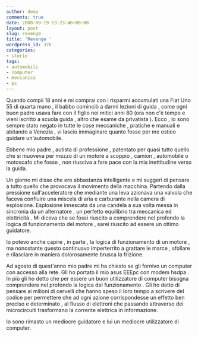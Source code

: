 ```yaml
---
author: dema
comments: true
date: 2008-09-19 13:23:46+00:00
layout: post
slug: revenge
title: 'Revenge '
wordpress_id: 376
categories:
- storie
tags:
- automobili
- computer
- meccanica
- pc
---
```


Quando compii 18 anni e mi comprai con i risparmi accumulati una Fiat Uno 55 di quarta mano , il babbo cominciò a darmi lezioni di guida , come ogni buon padre usava fare con il figlio nei mitici anni 80 (ora non c'è tempo e vieni iscritto a scuola guida , altro che esame da privatista ). Ecco , io sono sempre stato negato in tutte le cose meccaniche , pratiche e manuali e abitando a Venezia , vi lascio immaginare quanto fosse per me ostico guidare un'automobile.

Ebbene mio padre , autista di professione , patentato per quasi tutto quello che si muoveva per mezzo di un motore a scoppio , camion , automobile o motoscafo che fosse , non riusciva a fare pace con la mia inettitudine verso la guida.

Un giorno mi disse che ero abbastanza intelligente e mi suggerì di pensare a tutto quello che provocava il movimento della macchina. Partendo dalla pressione sull'acceleratore che mediante una leva azionava una valvola che faceva confluire una miscela di aria e carburante nella camera di esplosione. Esplosione innescata da una candela a sua volta messa in sincronia da un alternatore , un perfetto equilibrio tra meccanica ed elettricità . Mi diceva che se fossi riuscito a comprendere nel profondo la logica di funzionamento del motore , sarei riuscito ad essere un ottimo guidatore.

Io potevo anche capire , in parte , la logica di funzionamento di un motore , ma nonostante questo continuavo imperterrito a grattare le marce , sfollare e rilasciare in maniera dolorosamente brusca la frizione.

Ad agosto di quest'anno mio padre mi ha chiesto se gli fornivo un computer con accesso alla rete. Gli ho portato il mio asus EEEpc con modem hsdpa . In più gli ho detto che per essere un buon utilizzatore di computer bisogna comprendere nel profondo la logica del funzionamento . Gli ho detto di pensare ai milioni di cervelli che hanno speso il loro tempo a scrivere del codice per permettere che ad ogni azione corrispondesse un effetto ben preciso e determinato , al flusso di elettroni che passando attraverso dei microcircuiti trasformano la corrente elettrica in informazione.

Io sono rimasto un mediocre guidatore e lui un mediocre utilizzatore di computer.
